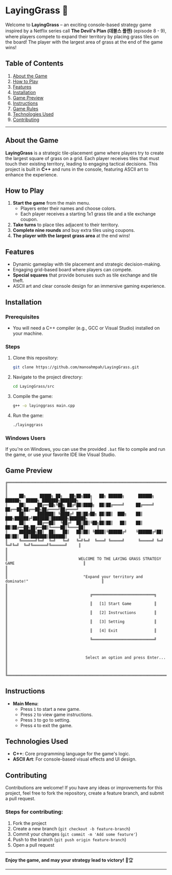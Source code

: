 # LayingGrass 🌱

Welcome to **LayingGrass** – an exciting console-based strategy game inspired by a Netflix series call **The Devil's Plan (데블스 플랜)** (episode 8 - 9), where players compete to expand their territory by placing grass tiles on the board! The player with the largest area of grass at the end of the game wins!

## Table of Contents
1. [About the Game](#about-the-game)
2. [How to Play](#how-to-play)
3. [Features](#features)
4. [Installation](#installation)
5. [Game Preview](#game-preview)
6. [Instructions](#instructions)
7. [Game Rules](#game-rules)
8. [Technologies Used](#technologies-used)
9. [Contributing](#contributing)

---

## About the Game
**LayingGrass** is a strategic tile-placement game where players try to create the largest square of grass on a grid. Each player receives tiles that must touch their existing territory, leading to engaging tactical decisions. This project is built in **C++** and runs in the console, featuring ASCII art to enhance the experience.

## How to Play
1. **Start the game** from the main menu.
    - Players enter their names and choose colors.
    - Each player receives a starting 1x1 grass tile and a tile exchange coupon.
2. **Take turns** to place tiles adjacent to their territory.
3. **Complete nine rounds** and buy extra tiles using coupons.
4. **The player with the largest grass area** at the end wins!

## Features
- Dynamic gameplay with tile placement and strategic decision-making.
- Engaging grid-based board where players can compete.
- **Special squares** that provide bonuses such as tile exchange and tile theft.
- ASCII art and clear console design for an immersive gaming experience.

## Installation

### Prerequisites
- You will need a C++ compiler (e.g., GCC or Visual Studio) installed on your machine.

### Steps
1. Clone this repository:
    ```bash
    git clone https://github.com/manoahmpah/LayingGrass.git
    ```

2. Navigate to the project directory:
    ```bash
    cd LayingGrass/src
    ```

3. Compile the game:
    ```bash
    g++ -o layinggrass main.cpp
    ```

4. Run the game:
    ```bash
    ./layinggrass
    ```

### Windows Users
If you're on Windows, you can use the provided `.bat` file to compile and run the game, or use your favorite IDE like Visual Studio.

## Game Preview
```
╔══════════════════════════════════════════════════════════════════════════════════════════════════════╗
║                                                                                                      ║
║     ██╗      █████╗ ██╗   ██╗██╗███╗   ██╗ ██████╗      ██████╗ ██████╗  █████╗ ███████╗███████╗     ║
║     ██║     ██╔══██╗╚██╗ ██╔╝██║████╗  ██║██╔════╝     ██╔════╝ ██╔══██╗██╔══██╗██╔════╝██╔════╝     ║
║     ██║     ███████║ ╚████╔╝ ██║██╔██╗ ██║██║  ███╗    ██║  ███╗██████╔╝███████║███████╗███████╗     ║
║     ██║     ██╔══██║  ╚██╔╝  ██║██║╚██╗██║██║   ██║    ██║   ██║██╔══██╗██╔══██║╚════██║╚════██║     ║
║     ███████╗██║  ██║   ██║   ██║██║ ╚████║╚██████╔╝    ╚██████╔╝██║  ██║██║  ██║███████║███████║     ║
║     ╚══════╝╚═╝  ╚═╝   ╚═╝   ╚═╝╚═╝  ╚═══╝ ╚═════╝      ╚═════╝ ╚═╝  ╚═╝╚═╝  ╚═╝╚══════╝╚══════╝     ║
║                                                                                                      ║
║                               WELCOME TO THE LAYING GRASS STRATEGY GAME                              ║
║                                                                                                      ║
║                                 "Expand your territory and dominate!"                                ║
║                                                                                                      ║
║                                    ╔═══════════════════════════╗                                     ║
║                                    ║   [1] Start Game          ║                                     ║
║                                    ║   [2] Instructions        ║                                     ║
║                                    ║   [3] Setting             ║                                     ║
║                                    ║   [4] Exit                ║                                     ║
║                                    ╚═══════════════════════════╝                                     ║
║                                                                                                      ║
║                                  Select an option and press Enter...                                 ║
║                                                                                                      ║
╚══════════════════════════════════════════════════════════════════════════════════════════════════════╝
```

## Instructions
- **Main Menu**: 
    - Press `1` to start a new game.
    - Press `2` to view game instructions.
    - Press `3` to go to setting.
    - Press `4` to exit the game.
   
## Technologies Used
- **C++**: Core programming language for the game's logic.
- **ASCII Art**: For console-based visual effects and UI design.

## Contributing
Contributions are welcome! If you have any ideas or improvements for this project, feel free to fork the repository, create a feature branch, and submit a pull request.

### Steps for contributing:
1. Fork the project
2. Create a new branch (`git checkout -b feature-branch`)
3. Commit your changes (`git commit -m 'Add some feature'`)
4. Push to the branch (`git push origin feature-branch`)
5. Open a pull request

---

**Enjoy the game, and may your strategy lead to victory!** 🌿🏆

---

